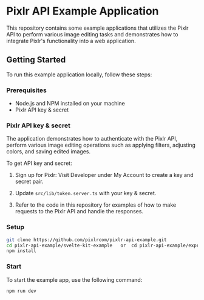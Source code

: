 # Pixlr API Example Application

This repository contains some example applications that utilizes the Pixlr API to perform various image editing tasks and demonstrates how to integrate Pixlr's functionality into a web application.

## Getting Started

To run this example application locally, follow these steps:

### Prerequisites

- Node.js and NPM installed on your machine
- Pixlr API key & secret

### Pixlr API key & secret

The application demonstrates how to authenticate with the Pixlr API, perform various image editing operations such as applying filters, adjusting colors, and saving edited images.

To get API key and secret:

1. Sign up for Pixlr: Visit Developer under My Account to create a key and secret pair.

2. Update `src/lib/token.server.ts` with your key & secret.

3. Refer to the code in this repository for examples of how to make requests to the Pixlr API and handle the responses.

### Setup

```bash
git clone https://github.com/pixlrcom/pixlr-api-example.git
cd pixlr-api-example/svelte-kit-example   or  cd pixlr-api-example/express-example
npm install
```

### Start

To start the example app, use the following command:

```bash
npm run dev
```
